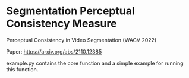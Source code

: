 # Segmentation Perceptual Consistency Measure
Perceptual Consistency in Video Segmentation (WACV 2022)

Paper: https://arxiv.org/abs/2110.12385

example.py contains the core function and a simple example for running this function.
